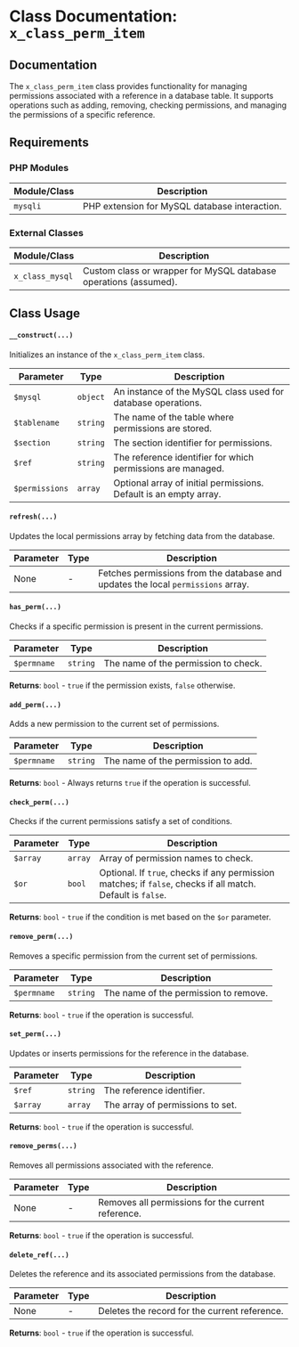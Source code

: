 # Class Documentation: `x_class_perm_item`

## Documentation
The `x_class_perm_item` class provides functionality for managing permissions associated with a reference in a database table. It supports operations such as adding, removing, checking permissions, and managing the permissions of a specific reference.

## Requirements

### PHP Modules

| Module/Class | Description                                  |
|--------------|----------------------------------------------|
| `mysqli`     | PHP extension for MySQL database interaction.|

### External Classes

| Module/Class | Description                                  |
|--------------|----------------------------------------------|
| `x_class_mysql` | Custom class or wrapper for MySQL database operations (assumed). |


## Class Usage

#### `__construct(...)`

Initializes an instance of the `x_class_perm_item` class.

| Parameter       | Type       | Description                                                              |
|-----------------|------------|--------------------------------------------------------------------------|
| `$mysql`        | `object`    | An instance of the MySQL class used for database operations.             |
| `$tablename`    | `string`    | The name of the table where permissions are stored.                      |
| `$section`      | `string`    | The section identifier for permissions.                                  |
| `$ref`          | `string`    | The reference identifier for which permissions are managed.              |
| `$permissions`  | `array`     | Optional array of initial permissions. Default is an empty array.        |

#### `refresh(...)`

Updates the local permissions array by fetching data from the database.

| Parameter | Type   | Description                              |
|-----------|--------|------------------------------------------|
| None      | -      | Fetches permissions from the database and updates the local `permissions` array. |

#### `has_perm(...)`

Checks if a specific permission is present in the current permissions.

| Parameter  | Type    | Description                              |
|------------|---------|------------------------------------------|
| `$permname`| `string`| The name of the permission to check.     |

**Returns**: `bool` - `true` if the permission exists, `false` otherwise.

#### `add_perm(...)`

Adds a new permission to the current set of permissions.

| Parameter  | Type    | Description                              |
|------------|---------|------------------------------------------|
| `$permname`| `string`| The name of the permission to add.       |

**Returns**: `bool` - Always returns `true` if the operation is successful.

#### `check_perm(...)`

Checks if the current permissions satisfy a set of conditions.

| Parameter | Type    | Description                              |
|-----------|---------|------------------------------------------|
| `$array`  | `array` | Array of permission names to check.      |
| `$or`     | `bool`  | Optional. If `true`, checks if any permission matches; if `false`, checks if all match. Default is `false`. |

**Returns**: `bool` - `true` if the condition is met based on the `$or` parameter.

#### `remove_perm(...)`

Removes a specific permission from the current set of permissions.

| Parameter  | Type    | Description                              |
|------------|---------|------------------------------------------|
| `$permname`| `string`| The name of the permission to remove.    |

**Returns**: `bool` - `true` if the operation is successful.

#### `set_perm(...)`

Updates or inserts permissions for the reference in the database.

| Parameter | Type   | Description                              |
|-----------|--------|------------------------------------------|
| `$ref`    | `string`| The reference identifier.                |
| `$array`  | `array` | The array of permissions to set.         |

**Returns**: `bool` - `true` if the operation is successful.

#### `remove_perms(...)`

Removes all permissions associated with the reference.

| Parameter | Type   | Description                              |
|-----------|--------|------------------------------------------|
| None      | -      | Removes all permissions for the current reference. |

**Returns**: `bool` - `true` if the operation is successful.

#### `delete_ref(...)`

Deletes the reference and its associated permissions from the database.

| Parameter | Type   | Description                              |
|-----------|--------|------------------------------------------|
| None      | -      | Deletes the record for the current reference. |

**Returns**: `bool` - `true` if the operation is successful.
